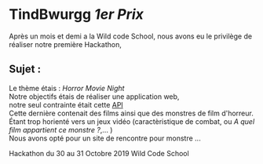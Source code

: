 # TindBwurgg _1er Prix_
Après un mois et demi a la Wild code School, nous avons eu le privilège de réaliser notre première Hackathon,

## Sujet : 
Le thème étais  : _Horror Movie Night_  
Notre objectifs étais de réaliser une application web,  
notre seul contrainte était cette [API](https://hackathon-wild-hackoween.herokuapp.com/)  
Cette dernière contenait des films ainsi que des monstres de film d'horreur. Étant trop horienté vers un jeux vidéo (caractèristique de combat, ou _A quel film appartient ce monstre ?_,... )  
Nous avons opté pour un site de rencontre pour monstre ...

Hackathon du 30 au 31 Octobre 2019 Wild Code School
